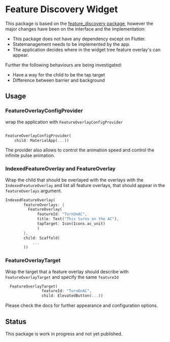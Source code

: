 # Feature Discovery Widget

This package is based on the [feature_discovery package](https://pub.dev/packages/feature_discovery/), however the major changes have been on the interface and the implementation:

- This package does not have any dependency except on Flutter.
- Statemanagement needs to be implemented by the app.
- The application decides where in the widget tree feature overlay's can appear.

Further the following behaviours are being investigated:
- Have a way for the child to be the tap target
- Difference between barrier and background

## Usage

### FeatureOverlayConfigProvider

wrap the application with `FeatureOverlayConfigProvider`

```dart

FeatureOverlayConfigProvider(
    child: MaterialApp(...))

```

The provider also allows to control the animation speed and control the infinite pulse animation.

### IndexedFeatureOverlay and FeatureOverlay

Wrap the child that should be overlayed with the overlays with the `IndexedFeatureOverlay` and list all feature overlays, that should appear in the `featureOverlays` argument. 

```dart
IndexedFeatureOverlay(
        featureOverlays: {
          FeatureOverlay(
              featureId: "TurnOnAC",
              title: Text("This turns on the AC"),
              tapTarget: Icon(Icons.ac_unit)
              )
        },
        child: Scaffold(
            ...
        ))
```

### FeatureOverlayTarget

Wrap the target that a feature overlay should describe with `FeatureOverlayTarget` and specify the same `featureId`

```dart
  FeatureOverlayTarget(
                featureId: "TurnOnAC",
                child: ElevatedButton(...))
```

Please check the docs for further appearance and configuration options.
## Status

This package is work in progress and not yet published.